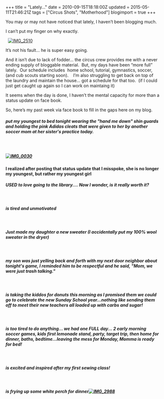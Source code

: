 +++
title = "Lately…"
date = 2010-09-15T18:18:00Z
updated = 2015-05-11T21:46:21Z
tags = ["Circus Shots", "Motherhood"]
blogimport = true 
+++

You may or may not have noticed that lately, I haven’t been blogging much.&#160; 

I can’t put my finger on why exactly. 

&#160; [![IMG_2510](https://latc.s3.amazonaws.com/wp-content/uploads/2010/09/IMG_2510.jpg "IMG_2510")](https://latc.s3.amazonaws.com/wp-content/uploads/2010/09/IMG_2510.jpg) 

It’s not his fault… he is super easy going.&#160; 

And it isn’t due to lack of fodder… the circus crew provides me with a never ending supply of bloggable material.&#160; But, my days have been “more full” lately.&#160; Our schedule includes&#160; home school, tutorial, gymnastics, soccer, (and cub scouts starting soon).&#160;&#160;&#160; I’m also struggling to get back on top of the laundry and maintain the house… got a schedule for that too.&#160; (if I could just get caught up again so I can work on maintaing it)

It seems when the day is done, I haven’t the mental capacity for more than a status update on face book.&#160;&#160; 

So, here’s my past week via face book to fill in the gaps here on my blog.&#160; 

##### put my youngest to bed tonight wearing the &quot;hand me down&quot; shin guards and holding the pink Adidas cleats that were given to her by another soccer mom at her sister's practice today.

##### &#160;

##### [![IMG_0030](https://latc.s3.amazonaws.com/wp-content/uploads/2010/09/IMG_0030.jpg "IMG_0030")](https://latc.s3.amazonaws.com/wp-content/uploads/2010/09/IMG_0030.jpg)

**I realized after posting that status update that I misspoke, she is no longer my youngest, but rather my youngest girl**

##### USED to love going to the library.... Now I wonder, is it really worth it?

&#160;

##### is tired and unmotivated

&#160;

##### Just made my daughter a new sweater (I accidentally put my 100% wool sweater in the dryer)

&#160;

##### my son was just yelling back and forth with my next door neighbor about tonight's game, I reminded him to be respectful and he said, &quot;Mom, we were just trash talking.&quot;

&#160;

##### is taking the kiddos for donuts this morning as I promised them we could go to celebrate the new Sunday School year...nothing like sending them off to meet their new teachers all loaded up with carbs and sugar!

&#160;

##### is too tired to do anything... we had one FULL day... 2 early morning soccer games, kids first lemonade stand, party, target trip, then home for dinner, baths, bedtime...leaving the mess for Monday, Momma is ready for bed!

&#160;

##### is excited and inspired after my first sewing class!

&#160;

##### is frying up some white perch for dinner[![IMG_2988](https://latc.s3.amazonaws.com/wp-content/uploads/2010/09/IMG_2988.jpg "IMG_2988")](https://latc.s3.amazonaws.com/wp-content/uploads/2010/09/IMG_2988.jpg)
